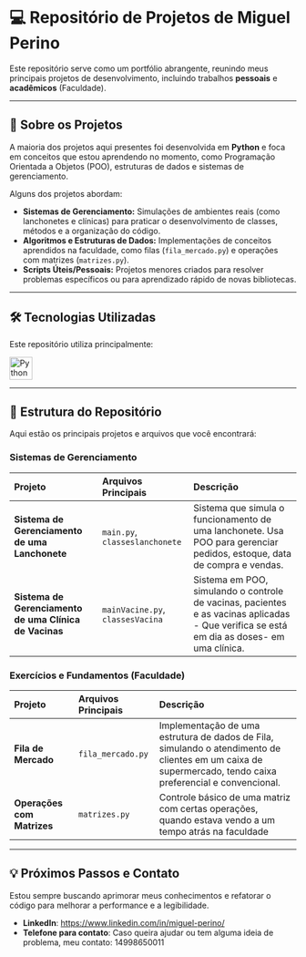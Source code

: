 # 💻 Repositório de Projetos de Miguel Perino

Este repositório serve como um portfólio abrangente, reunindo meus principais projetos de desenvolvimento, incluindo trabalhos **pessoais** e **acadêmicos** (Faculdade).

---

## 🚀 Sobre os Projetos

A maioria dos projetos aqui presentes foi desenvolvida em **Python** e foca em conceitos que estou aprendendo no momento, como Programação Orientada a Objetos (POO), estruturas de dados e sistemas de gerenciamento.

Alguns dos projetos abordam:

* **Sistemas de Gerenciamento:** Simulações de ambientes reais (como lanchonetes e clínicas) para praticar o desenvolvimento de classes, métodos e a organização do código.
* **Algoritmos e Estruturas de Dados:** Implementações de conceitos aprendidos na faculdade, como filas (`fila_mercado.py`) e operações com matrizes (`matrizes.py`).
* **Scripts Úteis/Pessoais:** Projetos menores criados para resolver problemas específicos ou para aprendizado rápido de novas bibliotecas.

---

## 🛠️ Tecnologias Utilizadas

Este repositório utiliza principalmente:

<p align="left">
  <img src="https://cdn.jsdelivr.net/gh/devicons/devicon/icons/python/python-original.svg" alt="Python" width="40" height="40"/> 
  
</p>

---

## 📂 Estrutura do Repositório

Aqui estão os principais projetos e arquivos que você encontrará:

### Sistemas de Gerenciamento
| Projeto | Arquivos Principais | Descrição |
| :--- | :--- | :--- |
| **Sistema de Gerenciamento de uma Lanchonete** | `main.py`, `classeslanchonete` | Sistema que simula o funcionamento de uma lanchonete. Usa POO para gerenciar pedidos, estoque, data de compra e vendas. |
| **Sistema de Gerenciamento de uma Clínica de Vacinas** | `mainVacine.py`, `classesVacina` | Sistema em POO, simulando o controle de vacinas, pacientes e as vacinas aplicadas - Que verifica se está em dia as doses- em uma clínica. |

### Exercícios e Fundamentos (Faculdade)
| Projeto | Arquivos Principais | Descrição |
| :--- | :--- | :--- |
| **Fila de Mercado** | `fila_mercado.py` | Implementação de uma estrutura de dados de Fila, simulando o atendimento de clientes em um caixa de supermercado, tendo caixa preferencial e convencional. |
| **Operações com Matrizes** | `matrizes.py` | Controle básico de uma matriz com certas operações, quando estava vendo a um tempo atrás na faculdade |


---

## 💡 Próximos Passos e Contato

Estou sempre buscando aprimorar meus conhecimentos e refatorar o código para melhorar a performance e a legibilidade.

* **LinkedIn**: https://www.linkedin.com/in/miguel-perino/
* **Telefone para contato**: Caso queira ajudar ou tem alguma ideia de problema, meu contato: 14998650011
